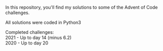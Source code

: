 In this repository, you'll find my solutions to some of the Advent of Code challenges.

All solutions were coded in Python3

Completed challenges: \
2021 - Up to day 14 (minus 6.2) \
2020 - Up to day 20

